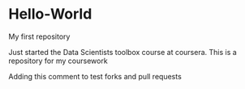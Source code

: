 # Hello-World
My first repository

Just started the Data Scientists toolbox course at coursera. 
This is a repository for my coursework


Adding this comment to test forks and pull requests
